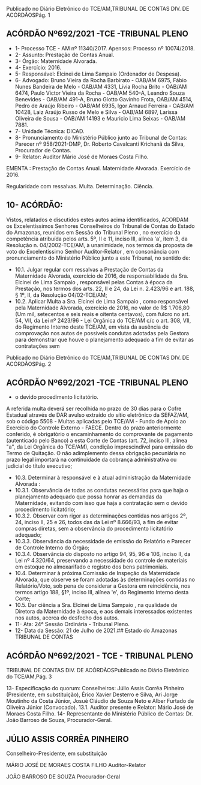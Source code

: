 Publicado  no  Diário  Eletrônico do TCE/AM,TRIBUNAL DE CONTAS DIV. DE ACÓRDÃOSPág. 1

## ACÓRDÃO Nº692/2021 -TCE -TRIBUNAL PLENO

- 1- Processo TCE - AM nº 11340/2017. Apensos: Processo nº  10074/2018.
- 2- Assunto: Prestação de Contas Anual.
- 3- Órgão: Maternidade Alvorada.
- 4- Exercício: 2016.
- 5- Responsável: Elcinei de Lima Sampaio (Ordenador de Despesa).
- 6- Advogado: Bruno Vieira da Rocha Barbirato - OAB/AM 6975, Fábio Nunes Bandeira de Melo - OAB/AM 4331, Lívia Rocha Brito - OAB/AM 6474, Paulo Victor Vieira da Rocha - OAB/AM 540-A, Leandro Souza Benevides - OAB/AM 491-A, Bruno Giotto Gavinho Frota, OAB/AM 4514, Pedro de Araújo Ribeiro - OAB/AM 6935, Igor Arnaud Ferreira - OAB/AM 10428, Laiz Araújo Russo de Melo e Silva - OAB/AM 6897, Larissa Oliveira de Sousa - OAB/AM 14193 e Mauricio Lima Seixas - OAB/AM 7881.
- 7- Unidade Técnica: DICAD.
- 8- Pronunciamento  do  Ministério  Público  junto  ao  Tribunal  de  Contas: Parecer  nº 958/2021-DMP, Dr. Roberto Cavalcanti Krichanã da Silva, Procurador de Contas.
- 9- Relator: Auditor Mário José de Moraes Costa Filho.

EMENTA : Prestação de Contas Anual. Maternidade Alvorada. Exercício de 2016.

Regularidade  com  ressalvas.  Multa.  Determinação. Ciência.

## 10-  ACÓRDÃO:

Vistos, relatados e discutidos estes autos acima identificados, ACORDAM os Excelentíssimos Senhores Conselheiros do Tribunal de Contas do Estado do Amazonas, reunidos em Sessão do Tribunal Pleno , no exercício da competência atribuída pelos arts. 5º, II e 11, inciso III, alínea 'a', item 3, da Resolução n. 04/2002-TCE/AM, à unanimidade, nos termos da proposta de voto do Excelentíssimo Senhor Auditor-Relator , em consonância com pronunciamento do Ministério Público junto a este Tribunal, no sentido de:

- 10.1.  Julgar  regular  com  ressalvas a  Prestação  de  Contas  da  Maternidade Alvorada, exercício de 2016, de responsabilidade da Sra. Elcinei de Lima Sampaio ,  responsável  pelas  Contas  à  época  da  Prestação,  nos  termos dos arts. 22, II e 24, da Lei n. 2.423/96 e art. 188, § 1º, II, da Resolução 04/02-TCE/AM;
- 10.2.  Aplicar Multa a Sra. Elcinei de Lima Sampaio ,  como responsável pela Maternidade Alvorada, exercício de 2016, no valor de R$ 1.706,80 (Um mil, setecentos e seis reais e oitenta centavos), com fulcro no art. 54, VII, da  Lei  nº  2423/96  -  Lei  Orgânica  do  TCE/AM  c/c  o  art.  308,  VII,  do Regimento Interno deste TCE/AM, em vista da ausência de comprovação nos autos de possíveis condutas adotadas pela Gestora para demonstrar que houve o planejamento adequado a fim de evitar as contratações sem

Publicado  no  Diário  Eletrônico do TCE/AM,TRIBUNAL DE CONTAS DIV. DE ACÓRDÃOSPág. 2

## ACÓRDÃO Nº692/2021 -TCE -TRIBUNAL PLENO

- o devido procedimento licitatório.

A referida multa deverá ser recolhida no prazo de 30 dias para o Cofre Estadual através de DAR  avulso extraído do sítio eletrônico da SEFAZ/AM, sob o código 5508 - Multas aplicadas pelo TCE/AM - Fundo de  Apoio  ao  Exercício  do  Controle  Externo  -  FAECE.  Dentro  do  prazo anteriormente conferido, é obrigatório o encaminhamento do comprovante de pagamento (autenticado pelo Banco) a esta Corte de Contas (art. 72, inciso III, alínea "a", da Lei Orgânica do TCE/AM), condição imprescindível para emissão do Termo de Quitação. O não adimplemento dessa obrigação pecuniária no prazo legal importará na continuidade da cobrança administrativa ou judicial do título executivo;

- 10.3. Determinar à  responsável  e  à  atual  administração  da Maternidade Alvorada :
- 10.3.1. Observância  de  todas  as  condutas  necessárias  para  que haja o planejamento adequado que possa honrar as demandas  da  Maternidade,  evitando  com  isso  que  haja  a contratação sem o devido procedimento licitatório;
- 10.3.2. Observar  com rigor  as  determinações  contidas  nos  artigos 2º, 24, inciso II, 25 e 26, todos das da Lei nº 8.666/93, a fim de evitar compras diretas, sem a observância do procedimento licitatório adequado;
- 10.3.3. Observância  da  necessidade  de  emissão  do  Relatório  e Parecer de Controle Interno do Órgão;
- 10.3.4. Observância do disposto no artigo 94, 95, 96 e 106, inciso II, da Lei nº 4.320/64, preservando a necessidade do controle de  materiais  em  estoque  no  almoxarifado  e  registro  dos bens patrimoniais.
- 10.4. Determinar à  próxima Comissão de Inspeção da Maternidade Alvorada, que observe se foram adotadas às determinações contidas no Relatório/Voto,  sob  pena  de  considerar  a  Gestora  em  reincidência,  nos termos artigo 188, §1º, inciso III, alínea 'e', do Regimento Interno desta Corte;
- 10.5. Dar ciência a Sra. Elcinei de Lima Sampaio ,  na qualidade de Diretora da Maternidade à época, e aos demais interessados existentes nos autos, acerca do desfecho dos autos.
- 11-  Ata: 24ª Sessão Ordinária - Tribunal Pleno.
- 12-  Data da Sessão: 21 de Julho de 2021.## Estado do Amazonas TRIBUNAL DE CONTAS

## ACÓRDÃO Nº692/2021 - TCE - TRIBUNAL PLENO

TRIBUNAL DE CONTAS DIV. DE ACÓRDÃOSPublicado  no  Diário  Eletrônico do TCE/AM,Pág. 3

13-  Especificação  do  quorum: Conselheiros: Júlio  Assis  Corrêa  Pinheiro  (Presidente, em substituição), Érico Xavier Desterro e Silva, Ari Jorge Moutinho da Costa Júnior, Josué Cláudio de Souza Neto e Alber Furtado de Oliveira Júnior (Convocado). 13.1. Auditor presente e Relator: Mário José de Moraes Costa Filho. 14-  Representante  do  Ministério  Público  de  Contas: Dr. João  Barroso  de  Souza, Procurador-Geral.

## JÚLIO ASSIS CORRÊA PINHEIRO

Conselheiro-Presidente, em substituição

MÁRIO JOSÉ DE MORAES COSTA FILHO Auditor-Relator

JOÃO BARROSO DE SOUZA Procurador-Geral